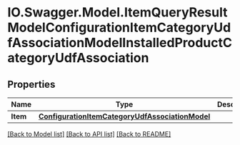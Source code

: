 # IO.Swagger.Model.ItemQueryResultModelConfigurationItemCategoryUdfAssociationModelInstalledProductCategoryUdfAssociation
## Properties

Name | Type | Description | Notes
------------ | ------------- | ------------- | -------------
**Item** | [**ConfigurationItemCategoryUdfAssociationModel**](ConfigurationItemCategoryUdfAssociationModel.md) |  | [optional] 

[[Back to Model list]](../README.md#documentation-for-models) [[Back to API list]](../README.md#documentation-for-api-endpoints) [[Back to README]](../README.md)

